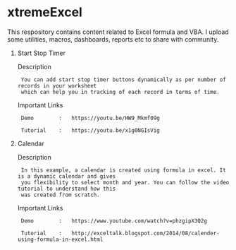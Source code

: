 # xtremeExcel
This respository contains content related to Excel formula and VBA. I upload some utilities, macros,
dashboards, reports etc to share with community.

1. Start Stop Timer

    Description

		You can add start stop timer buttons dynamically as per number of records in your worksheet
		which can help you in tracking of each record in terms of time.

    Important Links

		Demo		:	https://youtu.be/HW9_Mkmf09g

		Tutorial	:	https://youtu.be/x1g0NGIsVig

	   
2. Calendar

	Description
	
		In this example, a calendar is created using formula in excel. It is a dynamic calendar and gives
		you flexibility to select month and year. You can follow the video tutorial to understand how this
		was created from scratch.
		
	Important Links
	
		Demo		:	https://www.youtube.com/watch?v=phzgipX3Q2g

		Tutorial	:	http://exceltalk.blogspot.com/2014/08/calender-using-formula-in-excel.html
